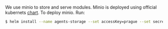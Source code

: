 We use minio to store and serve modules. Minio is deployed using official kubernets [chart](https://github.com/kubernetes/charts/tree/master/stable/minio). To deploy minio. Run:

```bash
$ helm install --name agents-storage --set accessKey=prague --set secretKey=mhioAkNXTwdX4dXWgKgXVtHo --set persistence.size=20Gi stable/minio
```
